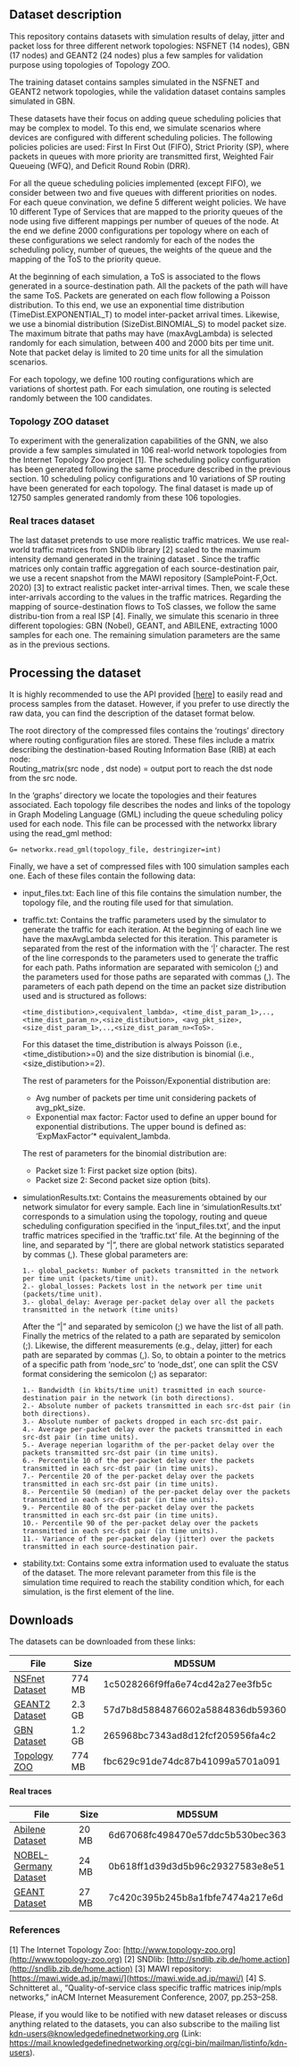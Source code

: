 ## Dataset description

This repository contains datasets with simulation results of delay, jitter and packet loss for three different network topologies: NSFNET (14 nodes), GBN (17 nodes) and GEANT2 (24 nodes) plus a few samples for validation purpose using topologies of Topology ZOO. 

The training dataset contains samples simulated in the NSFNET and GEANT2 network topologies, while the validation dataset contains samples simulated in GBN.

These datasets have their focus on adding queue scheduling policies that may be complex to model. To this end, we simulate scenarios where devices are configured with different scheduling policies. The following policies policies are used: First In First Out (FIFO), Strict Priority (SP), where packets in queues with more priority are transmitted first, Weighted Fair Queueing (WFQ), and Deficit Round Robin (DRR).

For all the queue scheduling policies implemented (except FIFO), we consider between two and five queues with different priorities on nodes. For each queue convination, we define 5 different weight policies. We have 10 different Type of Services that are mapped to the priority queues of the node using five different mappings per number of queues of the node.  At the end we define 2000 configurations per topology where on each of these configurations we select randomly for each of the nodes the scheduling policy, number of queues, the weights of the queue and the mapping of the ToS to the priority queue.

At the beginning of each simulation, a ToS is associated to the flows generated in a source-destination path. All the packets of the path will have the same ToS. Packets are generated on each flow following a Poisson distribution. To this end, we use an exponential time distribution (TimeDist.EXPONENTIAL_T) to model inter-packet arrival times. Likewise, we use a binomial distribution (SizeDist.BINOMIAL_S) to model packet size. The maximum bitrate that paths may have (maxAvgLambda) is selected randomly for each simulation, between 400 and 2000 bits per time unit. Note that packet delay is limited to 20 time units for all the simulation scenarios.

For each topology, we define 100 routing configurations which are variations of shortest path. For each simulation, one routing is selected randomly between the 100 candidates.

### Topology ZOO dataset

To experiment with the generalization capabilities of the GNN, we also provide a few samples simulated in 106 real-world network topologies from the Internet Topology Zoo project [1]. The scheduling policy configuration has been generated following the same procedure described in the previous section. 10 scheduling policy configurations and 10 variations of SP routing have been generated for each topology. The final dataset is made up of 12750 samples generated randomly from these 106 topologies.

### Real traces dataset

The last dataset pretends to use more realistic traffic matrices. We use real-world traffic matrices from SNDlib library [2] scaled to the maximum intensity demand generated in the training dataset . Since the traffic matrices only contain traffic aggregation of each source-destination pair, we use a recent snapshot from the MAWI repository (SamplePoint-F,Oct. 2020) [3] to extract realistic packet inter-arrival times. Then, we scale these inter-arrivals according to the values in the traffic matrices. Regarding the mapping of source-destination flows to ToS classes, we follow the same distribu-tion from a real ISP [4]. Finally, we simulate this scenario in three different topologies: GBN (Nobel), GEANT, and ABILENE, extracting 1000 samples for each one. The remaining simulation parameters are the same as in the previous sections.

## Processing the dataset

It is highly recommended to use the API provided [[here](https://github.com/BNN-UPC/datanetAPI/tree/dataset_v4)] to easily read and process samples from the dataset. However, if you prefer to use directly the raw data, you can find the description of the dataset format below.

  
The root directory of the compressed files contains the ‘routings’ directory where routing configuration files are stored. These files include a matrix describing the destination-based Routing Information Base (RIB) at each node:  
Routing_matrix(src node , dst node) = output port to reach the dst node from the src node.

  
In the ‘graphs’ directory we locate the topologies and their features associated. Each topology file describes the nodes and links of the topology in Graph Modeling Language (GML) including the queue scheduling policy used for each node. This file can be processed with the networkx library using the read_gml method:

  
`G= networkx.read_gml(topology_file, destringizer=int)`  
  
Finally, we have a set of compressed files with 100 simulation samples each one. Each of these files contain the following data:

- input_files.txt: Each line of this file contains the simulation number, the topology file, and the routing file used for that simulation.

- traffic.txt: Contains the traffic parameters used by the simulator to generate the traffic for each iteration. At the beginning of each line we have the maxAvgLambda selected for this iteration. This parameter is separated from the rest of the information with the ‘|’ character. The rest of the line corresponds to the parameters used to generate the traffic for each path. Paths information are separated with semicolon (;) and the parameters used for those paths are separated with commas (,). The parameters of each path depend on the time an packet size distribution used and is structured as follows:

      <time_distibution>,<equivalent_lambda>, <time_dist_param_1>,..,<time_dist_param_n>,<size_distibution>, <avg_pkt_size>, <size_dist_param_1>,..,<size_dist_param_n><ToS>.

  
  For this dataset the time_distribution is always Poisson (i.e., <time_distibution>=0) and the size distribution is binomial (i.e., <size_distibution>=2).

  The rest of parameters for the Poisson/Exponential distribution are:  
    - Avg number of packets per time unit considering packets of avg_pkt_size.  
    - Exponential max factor: Factor used to define an upper bound for exponential distributions. The upper bound is defined as: ‘ExpMaxFactor’* equivalent_lambda.

  The rest of parameters for the binomial distribution are:  
    - Packet size 1: First packet size option (bits).  
    - Packet size 2: Second packet size option (bits).
* simulationResults.txt: Contains the measurements obtained by our network simulator for every sample. Each line in ‘simulationResults.txt’ corresponds to a simulation using the topology, routing and queue scheduling configuration specified in the ‘input_files.txt’, and the input traffic matrices specified in the ‘traffic.txt’ file.
At the beginning of the line, and separated by “|”, there are global network statistics separated by commas (,). These global parameters are:

      1.- global_packets: Number of packets transmitted in the network per time unit (packets/time unit).
      2.- global_losses: Packets lost in the network per time unit (packets/time unit). 
      3.- global_delay: Average per-packet delay over all the packets transmitted in the network (time units)
   After the “|” and separated by semicolon (;) we have the list of all path. Finally the metrics of the related to a path are separated by semicolon (;). Likewise, the different measurements (e.g., delay, jitter) for each path are separated by commas (,). So, to obtain a pointer to the metrics of a specific path from ‘node_src’ to ‘node_dst’, one can split the CSV format considering the semicolon (;) as separator:

      1.- Bandwidth (in kbits/time unit) trasmitted in each source-destination pair in the network (in both directions). 
      2.- Absolute number of packets transmitted in each src-dst pair (in both directions).  
      3.- Absolute number of packets dropped in each src-dst pair.  
      4.- Average per-packet delay over the packets transmitted in each src-dst pair (in time units).  
      5.- Average neperian logarithm of the per-packet delay over the packets transmitted src-dst pair (in time units). 
      6.- Percentile 10 of the per-packet delay over the packets transmitted in each src-dst pair (in time units).  
      7.- Percentile 20 of the per-packet delay over the packets transmitted in each src-dst pair (in time units).  
      8.- Percentile 50 (median) of the per-packet delay over the packets transmitted in each src-dst pair (in time units).   
      9.- Percentile 80 of the per-packet delay over the packets transmitted in each src-dst pair (in time units).  
      10.- Percentile 90 of the per-packet delay over the packets transmitted in each src-dst pair (in time units).  
      11.- Variance of the per-packet delay (jitter) over the packets transmitted in each source-destination pair.  

*   stability.txt: Contains some extra information used to evaluate the status of the dataset. The more relevant parameter from this file is the simulation time required to reach the stability condition which, for each simulation, is the first element of the line.  

## Downloads
The datasets can be downloaded from these links:
    
|**File**  | **Size** | **MD5SUM** |
|--|--|--|
|[NSFnet Dataset](https://bnn.upc.edu/download/dataset-v4-nsfnet/) | 774 MB | 1c5028266f9ffa6e74cd42a27ee3fb5c |
|[GEANT2 Dataset](https://bnn.upc.edu/download/dataset-v4-geant2/) | 2.3 GB | 57d7b8d5884876602a5884836db59360 |
|[GBN Dataset](https://bnn.upc.edu/download/dataset-v4-gbn/) | 1.2 GB | 265968bc7343ad8d12fcf205956fa4c2 |
|[Topology ZOO](https://bnn.upc.edu/download/dataset-v4-topology-zoo/) | 774 MB | fbc629c91de74dc87b41099a5701a091 |

#### Real traces
|**File**  | **Size** | **MD5SUM** |
|--|--|--|
|[Abilene Dataset](https://bnn.upc.edu/download/dataset-v4-abilene-sndlib/) | 20 MB | 6d67068fc498470e57ddc5b530bec363 |
|[NOBEL-Germany Dataset](https://bnn.upc.edu/download/dataset-v4-nobel-sndlib/) | 24 MB | 0b618ff1d39d3d5b96c29327583e8e51 |
|[GEANT Dataset](https://bnn.upc.edu/download/dataset-v4-geant-sndlib/) | 27 MB | 7c420c395b245b8a1fbfe7474a217e6d |


### References
[1] The Internet Topology Zoo: [http://www.topology-zoo.org](http://www.topology-zoo.org)
[2] SNDlib: [http://sndlib.zib.de/home.action](http://sndlib.zib.de/home.action)
[3] MAWI repository: [https://mawi.wide.ad.jp/mawi/](https://mawi.wide.ad.jp/mawi/)
[4] S. Schnitteret al., “Quality-of-service class specific traffic matrices inip/mpls networks,” inACM Internet Measurement Conference, 2007, pp.253–258.


Please, if you would like to be notified with new dataset releases or discuss anything related to the datasets, you can also subscribe to the mailing list kdn-users@knowledgedefinednetworking.org (Link: https://mail.knowledgedefinednetworking.org/cgi-bin/mailman/listinfo/kdn-users).


